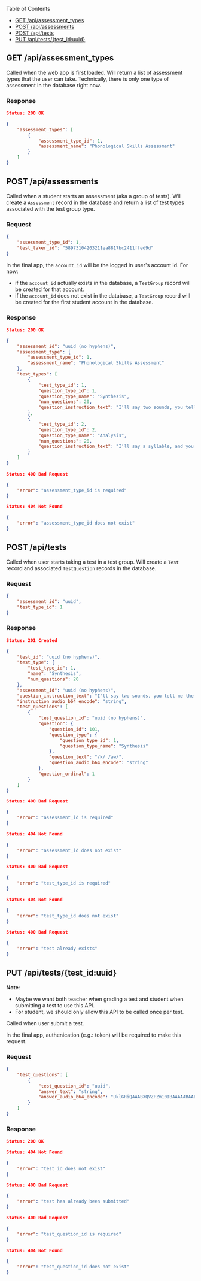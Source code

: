 Table of Contents

-   [GET /api/assessment_types](#get-apiassessment_types)
-   [POST /api/assessments](#post-apiassessments)
-   [POST /api/tests](#post-apitests)
-   [PUT /api/tests/{test_id:uuid}](#put-api-tests-test_id-uuid)

## GET /api/assessment_types

Called when the web app is first loaded. Will return a list of assessment types that the user can take. Technically, there is only one type of assessment in the database right now.

### Response

```json
Status: 200 OK

{
    "assessment_types": [
        {
            "assessment_type_id": 1,
            "assessment_name": "Phonological Skills Assessment"
        }
    ]
}
```

## POST /api/assessments

Called when a student starts an assessment (aka a group of tests). Will create a `Assessment` record in the database and return a list of test types associated with the test group type.

### Request

```json
{
    "assessment_type_id": 1,
    "test_taker_id": "58973104203211ea8817bc2411ffed9d"
}
```

In the final app, the `account_id` will be the logged in user's account id. For now:

-   if the `account_id` actually exists in the database, a `TestGroup` record will be created for that account.
-   if the `account_id` does not exist in the database, a `TestGroup` record will be created for the first student account in the database.

### Response

```json
Status: 200 OK

{
    "assessment_id": "uuid (no hyphens)",
    "assessment_type": {
        "assessment_type_id": 1,
        "assessment_name": "Phonological Skills Assessment"
    },
    "test_types": [
        {
            "test_type_id": 1,
            "question_type_id": 1,
            "question_type_name": "Synthesis",
            "num_questions": 20,
            "question_instruction_text": "I'll say two sounds, you tell me the word, like this: \"/m/ /oo/\" - \"moo\"."
        },
        {
            "test_type_id": 2,
            "question_type_id": 2,
            "question_type_name": "Analysis",
            "num_questions": 20,
            "question_instruction_text": "I'll say a syllable, and you tell me the three sounds you hear, like this: \"boot\" - \"/b/ /oo/ /t/\"."
        }
    ]
}
```

```json
Status: 400 Bad Request

{
    "error": "assessment_type_id is required"
}
```

```json
Status: 404 Not Found

{
    "error": "assessment_type_id does not exist"
}
```

## POST /api/tests

Called when user starts taking a test in a test group. Will create a `Test` record and associated `TestQuestion` records in the database.

### Request

```json
{
    "assessment_id": "uuid",
    "test_type_id": 1
}
```

### Response

```json
Status: 201 Created

{
    "test_id": "uuid (no hyphens)",
    "test_type": {
        "test_type_id": 1,
        "name": "Synthesis",
        "num_questions": 20
    },
    "assessment_id": "uuid (no hyphens)",
    "question_instruction_text": "I'll say two sounds, you tell me the word.",
    "instruction_audio_b64_encode": "string",
    "test_questions": [
        {
            "test_question_id": "uuid (no hyphens)",
            "question": {
                "question_id": 101,
                "question_type": {
                    "question_type_id": 1,
                    "question_type_name": "Synthesis"
                },
                "question_text": "/k/ /aw/",
                "question_audio_b64_encode": "string"
            },
            "question_ordinal": 1
        }
    ]
}
```

```json
Status: 400 Bad Request

{
    "error": "assessment_id is required"
}
```

```json
Status: 404 Not Found

{
    "error": "assessment_id does not exist"
}
```

```json
Status: 400 Bad Request

{
    "error": "test_type_id is required"
}
```

```json
Status: 404 Not Found

{
    "error": "test_type_id does not exist"
}
```

```json
Status: 400 Bad Request

{
    "error": "test already exists"
}
```

## PUT /api/tests/{test_id:uuid}<a id="put-api-tests-test_id-uuid"></a>

**Note**:

-   Maybe we want both teacher when grading a test and student when submitting a test to use this API.
-   For student, we should only allow this API to be called once per test.

Called when user submit a test.

In the final app, authenication (e.g.: token) will be required to make this request.

### Request

```json
{
    "test_questions": [
        {
            "test_question_id": "uuid",
            "answer_text": "string",
            "answer_audio_b64_encode": "UklGRiQAAABXQVZFZm10IBAAAAABAAEAESsAACJWAAACABAAZGF0YQAAAAA"
        }
    ]
}
```

### Response

```json
Status: 200 OK
```

```json
Status: 404 Not Found

{
    "error": "test_id does not exist"
}
```

```json
Status: 400 Bad Request

{
    "error": "test has already been submitted"
}
```

```json
Status: 400 Bad Request

{
    "error": "test_question_id is required"
}
```

```json
Status: 404 Not Found

{
    "error": "test_question_id does not exist"
}
```
